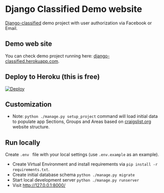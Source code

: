 # Django Classified Demo website #

[Django-classified](https://github.com/slyapustin/django-classified) demo project with user authorization via Facebook or Email.

## Demo web site
You can check demo project running here: [django-classified.herokuapp.com](https://django-classified.herokuapp.com?utm_source=github).

## Deploy to Heroku (this is free)
[![Deploy](https://www.herokucdn.com/deploy/button.svg)](https://heroku.com/deploy)

## Customization
 - Note: `python ./manage.py setup_project` command will load initial data to populate app Sections, Groups and Areas based on [craigslist.org](http://craigslist.org) website structure.

 ## Run locally
 Create `.env ` file with your local settings (use `.env.example` as an example).
  - Create Virtual Environment  and install requirements via `pip install -r requirements.txt`.
  - Create initial database schema `python ./manage.py migrate`
  - Start local development server `python ./manage.py runserver`
  - Visit http://127.0.0.1:8000/
